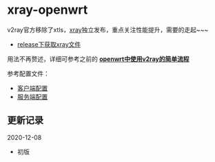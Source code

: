 # xray-openwrt

v2ray官方移除了xtls，[xray](https://github.com/XTLS/Xray-core)独立发布，重点关注性能提升，需要的走起~~~

* [release下获取xray文件](./release)

用法不再赘述，详细可参考之前的 **[openwrt中使用v2ray的简单流程](https://github.com/felix-fly/v2ray-openwrt)**

参考配置文件：

* [客户端配置](./client.json) 
* [服务端配置](./server.json)

## 更新记录
2020-12-08
* 初版
